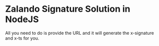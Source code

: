 # Zalando Signature Solution in NodeJS
All you need to do is provide the URL and it will generate the x-signature and x-ts for you.

